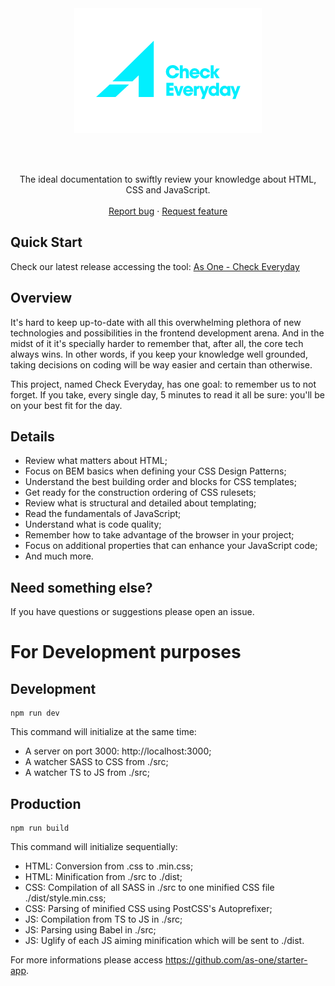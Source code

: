 <br>
<br>

<p align="center">
  <a href="https://github.com/as-one/starter-app">
    <img src="https://raw.githubusercontent.com/as-one/check-everyday/master/logo-check-everyday.png" alt="As One - Check Everyday" width="300" height="200">
  </a>
</p>

<br>
<br>

<p align="center">
  The ideal documentation to swiftly review your knowledge about HTML, CSS and JavaScript.
  <br>
  <br>
  <a href="https://github.com/as-one/check-everyday/issues/new">Report bug</a>
  ·
  <a href="https://github.com/as-one/check-everyday/issues/new">Request feature</a>
</p>

## Quick Start

Check our latest release accessing the tool: <a href="https://as-one.github.io/check-everyday/">As One - Check Everyday</a>

## Overview

It's hard to keep up-to-date with all this overwhelming plethora of new technologies and possibilities in the frontend development arena. And in the midst of it it's specially harder to remember that, after all, the core tech always wins. In other words, if you keep your knowledge well grounded, taking decisions on coding will be way easier and certain than otherwise.

This project, named Check Everyday, has one goal: to remember us to not forget. If you take, every single day, 5 minutes to read it all be sure: you'll be on your best fit for the day. 

## Details

- Review what matters about HTML;
- Focus on BEM basics when defining your CSS Design Patterns;
- Understand the best building order and blocks for CSS templates;
- Get ready for the construction ordering of CSS rulesets;
- Review what is structural and detailed about templating;
- Read the fundamentals of JavaScript;
- Understand what is code quality;
- Remember how to take advantage of the browser in your project;
- Focus on additional properties that can enhance your JavaScript code;
- And much more.

## Need something else?

If you have questions or suggestions please open an issue.

# For Development purposes

## Development

```
npm run dev
```

This command will initialize at the same time:

- A server on port 3000: http://localhost:3000;
- A watcher SASS to CSS from ./src;
- A watcher TS to JS from ./src;

## Production

```
npm run build
```

This command will initialize sequentially:

- HTML: Conversion from .css to .min.css;
- HTML: Minification from ./src to ./dist;
- CSS: Compilation of all SASS in ./src to one minified CSS file ./dist/style.min.css;
- CSS: Parsing of minified CSS using PostCSS's Autoprefixer;
- JS: Compilation from TS to JS in ./src;
- JS: Parsing using Babel in ./src;
- JS: Uglify of each JS aiming minification which will be sent to ./dist.

For more informations please access https://github.com/as-one/starter-app.
